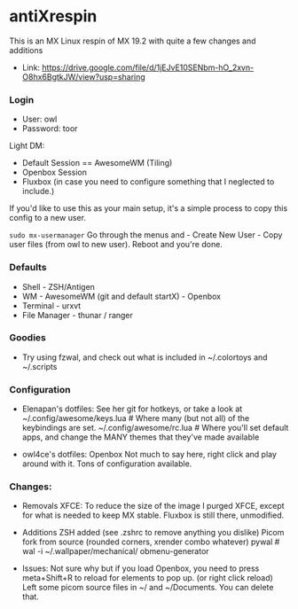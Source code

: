 # antiXrespin

This is an MX Linux respin of MX 19.2 with quite a few changes and additions

- Link:
https://drive.google.com/file/d/1jEJvE10SENbm-hO_2xvn-O8hx6BgtkJW/view?usp=sharing

### Login
- User: owl
- Password: toor

Light DM: 
+ Default Session == AwesomeWM (Tiling)
+ Openbox Session
+ Fluxbox (in case you need to configure something that I neglected to include.)

If you'd like to use this as your main setup, it's a simple process to copy this config to a new user. 

``` sudo mx-usermanager ```
Go through the menus and - Create New User - Copy user files (from owl to new user).
Reboot and you're done.

### Defaults

+ Shell - ZSH/Antigen
+ WM - AwesomeWM (git and default startX) - Openbox
+ Terminal - urxvt
+ File Manager - thunar / ranger

### Goodies

- Try using fzwal, and check out what is included in ~/.colortoys and ~/.scripts

### Configuration 

- Elenapan's dotfiles:
  See her git for hotkeys, or take a look at 
  ~/.config/awesome/keys.lua # Where many (but not all) of the keybindings are set.
  ~/.config/awesome/rc.lua # Where you'll set default apps, and change the MANY themes that they've made available

- owl4ce's dotfiles: Openbox
  Not much to say here, right click and play around with it. Tons of configuration available.

### Changes: 

- Removals
XFCE: To reduce the size of the image I purged XFCE, except for what is needed to keep MX stable. Fluxbox is still there, unmodified. 

- Additions
ZSH added (see .zshrc to remove anything you dislike)
Picom fork from source (rounded corners, xrender combo whatever)
pywal # wal -i ~/.wallpaper/mechanical/ 
obmenu-generator

- Issues:
  Not sure why but if you load Openbox, you need to press meta+Shift+R to reload for elements to pop up. (or right click reload)
  Left some picom source files in ~/ and ~/Documents. You can delete that.




